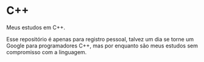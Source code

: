 # C++
Meus estudos em C++.

Esse repositório é apenas para registro pessoal, talvez um dia se torne um Google para programadores C++, mas por enquanto são meus estudos sem compromisso com a linguagem.
